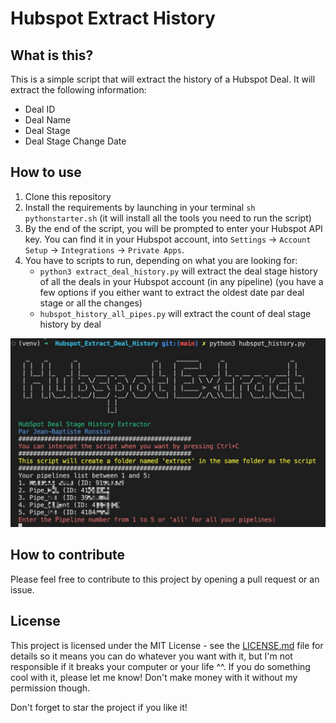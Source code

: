 # Hubspot Extract History

## What is this?

This is a simple script that will extract the history of a Hubspot Deal. It will extract the following information:
- Deal ID
- Deal Name
- Deal Stage
- Deal Stage Change Date

## How to use

1. Clone this repository
2. Install the requirements by launching in your terminal `sh pythonstarter.sh` (it will install all the tools you need to run the script)
3. By the end of the script, you will be prompted to enter your Hubspot API key. You can find it in your Hubspot account, into `Settings` -> `Account Setup` -> `Integrations` -> `Private Apps`.
4. You have to scripts to run, depending on what you are looking for:
    - `python3 extract_deal_history.py` will extract the deal stage history of all the deals in your Hubspot account (in any pipeline) (you have a few options if you either want to extract the oldest date par deal stage or all the changes)
    - `hubspot_history_all_pipes.py` will extract the count of deal stage history by deal

![Hubspot Extract Deal History](./img/screen.jpg)


## How to contribute

Please feel free to contribute to this project by opening a pull request or an issue.


## License

This project is licensed under the MIT License - see the [LICENSE.md](LICENSE.md) file for details so it means you can do whatever you want with it, but I'm not responsible if it breaks your computer or your life ^^. If you do something cool with it, please let me know! Don't make money with it without my permission though.

Don't forget to star the project if you like it!